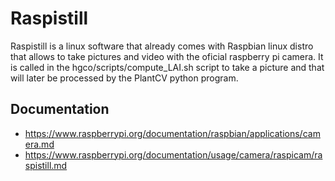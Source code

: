# Raspistill

Raspistill is a linux software that already comes with Raspbian linux distro that allows to take pictures and video with the oficial raspberry pi camera.
It is called in the hgco/scripts/compute_LAI.sh script to take a picture and that will later be processed by the PlantCV python program.

## Documentation
* https://www.raspberrypi.org/documentation/raspbian/applications/camera.md
* https://www.raspberrypi.org/documentation/usage/camera/raspicam/raspistill.md
